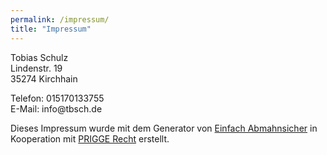 ```yaml
---
permalink: /impressum/
title: "Impressum"
---
```


<p>Tobias Schulz<br>Lindenstr. 19<br>35274 Kirchhain</p><p>Telefon: 015170133755<br>E-Mail: info@tbsch.de</p><p>Dieses Impressum wurde mit dem Generator von <a href="https://www.einfach-abmahnsicher.de">Einfach Abmahnsicher</a> in Kooperation mit <a href="https://www.prigge-recht.de">PRIGGE Recht</a> erstellt.</p>